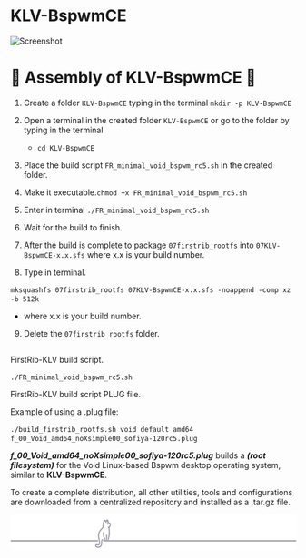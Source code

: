# KLV-BspwmCE

![Screenshot](https://github.com/sofijacom/KLV-BspwmCE/assets/107557749/10b99097-9983-4832-acb9-e09236b3c9fc)


# 💟 Assembly of KLV-BspwmCE 💟

1) Create a folder `KLV-BspwmCE` typing in the terminal `mkdir -p KLV-BspwmCE`

2) Open a terminal in the created folder `KLV-BspwmCE` or go to the folder by typing in the terminal

   - `cd KLV-BspwmCE`

3) Place the build script  `FR_minimal_void_bspwm_rc5.sh` in the created folder.
   
4) Make it executable.`chmod +x FR_minimal_void_bspwm_rc5.sh`

5) Enter in terminal `./FR_minimal_void_bspwm_rc5.sh`

6) Wait for the build to finish.

7) After the build is complete to package `07firstrib_rootfs` into `07KLV-BspwmCE-x.x.sfs` where x.x is your build number.

8) Type in terminal.

```
mksquashfs 07firstrib_rootfs 07KLV-BspwmCE-x.x.sfs -noappend -comp xz -b 512k
```
  - where x.x is your build number.

9) Delete the `07firstrib_rootfs` folder.

##

FirstRib-KLV build script. 

```
./FR_minimal_void_bspwm_rc5.sh
```
FirstRib-KLV build script PLUG file.

Example of using a .plug file:

```
./build_firstrib_rootfs.sh void default amd64 f_00_Void_amd64_noXsimple00_sofiya-120rc5.plug
```

***f_00_Void_amd64_noXsimple00_sofiya-120rc5.plug***  builds a  ***(root filesystem)***  for the Void Linux-based Bspwm desktop operating system, similar to **KLV-BspwmCE**.

To create a complete distribution, all other utilities, tools and configurations are downloaded from a centralized repository and installed as a .tar.gz file.

<p align="center">	
  <img src="https://github.com/sofijacom/sofijacom/blob/49e18fe1d7c2223884efd95af9370dcb84697427/icons_line/gray0_ctp_on_line.svg?sanitize=true" />
</p>
